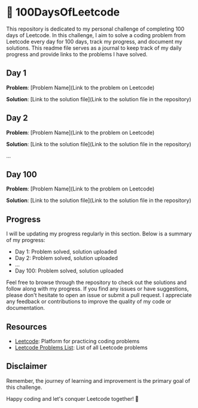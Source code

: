 # 🚀 100DaysOfLeetcode

This repository is dedicated to my personal challenge of completing 100 days of Leetcode. In this challenge, I aim to solve a coding problem from Leetcode every day for 100 days, track my progress, and document my solutions. This readme file serves as a journal to keep track of my daily progress and provide links to the problems I have solved.

## Day 1

**Problem**: [Problem Name](Link to the problem on Leetcode)

**Solution**: [Link to the solution file](Link to the solution file in the repository)

## Day 2

**Problem**: [Problem Name](Link to the problem on Leetcode)

**Solution**: [Link to the solution file](Link to the solution file in the repository)

...

## Day 100

**Problem**: [Problem Name](Link to the problem on Leetcode)

**Solution**: [Link to the solution file](Link to the solution file in the repository)

## Progress

I will be updating my progress regularly in this section. Below is a summary of my progress:

- Day 1: Problem solved, solution uploaded
- Day 2: Problem solved, solution uploaded
- ...
- Day 100: Problem solved, solution uploaded

Feel free to browse through the repository to check out the solutions and follow along with my progress. If you find any issues or have suggestions, please don't hesitate to open an issue or submit a pull request. I appreciate any feedback or contributions to improve the quality of my code or documentation.

## Resources

- [Leetcode](https://leetcode.com/): Platform for practicing coding problems
- [Leetcode Problems List](https://leetcode.com/problemset/all/): List of all Leetcode problems

## Disclaimer

Remember, the journey of learning and improvement is the primary goal of this challenge.

Happy coding and let's conquer Leetcode together! 🚀
